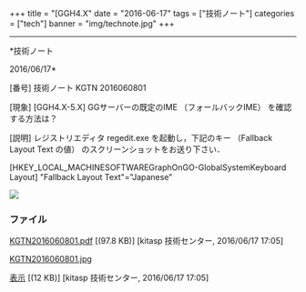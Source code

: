 ﻿+++
title = "[GGH4.X"
date = "2016-06-17"
tags = ["技術ノート"]
categories = ["tech"]
banner = "img/technote.jpg"
+++

-----------------------------------------------------------------------------------------------------------------------------

*技術ノート

2016/06/17*


[番号]
技術ノート KGTN 2016060801

[現象]
[GGH4.X-5.X] GGサーバーの既定のIME （フォールバックIME）
を確認する方法は？

[説明]
レジストリエディタ regedit.exe を起動し，下記のキー （Fallback Layout
Text の値） のスクリーンショットをお送り下さい．

[HKEY_LOCAL_MACHINESOFTWAREGraphOnGO-GlobalSystemKeyboard
Layout]
"Fallback Layout Text"="Japanese"

![](http://techreport.kitasp.net/attachments/download/2676/KGTN2016060801.jpg)


### ファイル

 
 


[KGTN2016060801.pdf](http://techreport.kitasp.net/attachments/download/2675/KGTN2016060801.pdf)
 [(97.8 KB)] [kitasp 技術センター, 2016/06/17
17:05]

[KGTN2016060801.jpg](http://techreport.kitasp.net/attachments/download/2676/KGTN2016060801.jpg)

[表示](http://techreport.kitasp.net/attachments/2676/KGTN2016060801.jpg "表示")
 [(12 KB)] [kitasp 技術センター, 2016/06/17
17:05]


 


 


